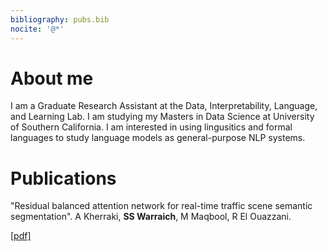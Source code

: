 ```yaml
---
bibliography: pubs.bib
nocite: '@*'
---
```


# About me

I am a Graduate Research Assistant at the Data, Interpretability, Language, and Learning Lab. 
I am studying my Masters in Data Science at University of Southern California. 
I am interested in using lingusitics and formal languages 
to study language models as general-purpose NLP systems.

# Publications

"Residual balanced attention network for real-time traffic scene semantic segmentation". 
A Kherraki, **SS Warraich**, M Maqbool, R El Ouazzani. 

[\[pdf\]](https://ijece.iaescore.com/index.php/IJECE/article/view/29369/16577)